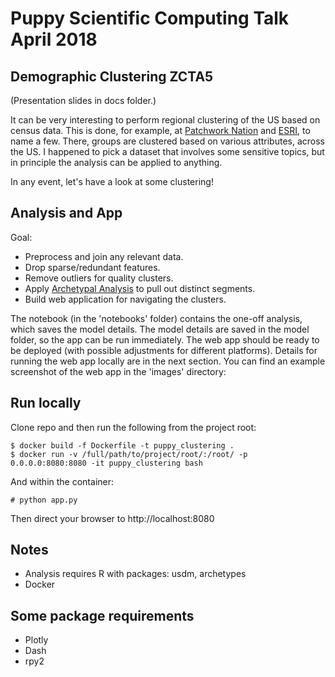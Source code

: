 # Puppy Scientific Computing Talk April 2018
## Demographic Clustering ZCTA5

(Presentation slides in docs folder.)

It can be very interesting to perform regional clustering of the US based
on census data.  This is done, for example, at
[Patchwork Nation](http://www.patchworknation.org/)
and
[ESRI](https://www.esri.com/data/esri_data), to name a few. There, groups are
clustered based on various attributes, across the US.  I happened to pick a
dataset that involves some sensitive topics, but in principle the analysis can
be applied to anything.

In any event, let's have a look at some clustering!

## Analysis and App

Goal:

* Preprocess and join any relevant data.
* Drop sparse/redundant features.
* Remove outliers for quality clusters.
* Apply [Archetypal Analysis](https://en.wikipedia.org/wiki/Archetypal_analysis)
to pull out distinct segments.
* Build web application for navigating the clusters.

The notebook (in the 'notebooks' folder) contains the one-off analysis, which
saves the model details.  The model details are saved in the model folder,
so the app can be run immediately.  The web app should be ready to be deployed
(with possible adjustments for different platforms). Details for running the
web app locally are in the next section. You can find an example screenshot
of the web app in the 'images' directory:

## Run locally

Clone repo and then run the following from the project root:

```
$ docker build -f Dockerfile -t puppy_clustering .
$ docker run -v /full/path/to/project/root/:/root/ -p 0.0.0.0:8080:8080 -it puppy_clustering bash
```
And within the container:
```
# python app.py
```

Then direct your browser to http://localhost:8080

## Notes

* Analysis requires R with packages: usdm, archetypes
* Docker

## Some package requirements
* Plotly
* Dash
* rpy2 
